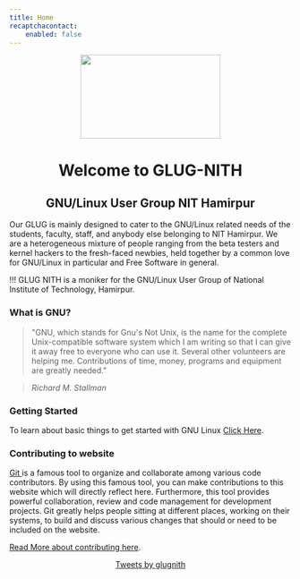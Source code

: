 ```yaml
---
title: Home
recaptchacontact:
    enabled: false
---
```


<meta property="og:url"                content="http://glug.nith.ac.in/new/" />
<meta property="og:type"               content="Website" />
<meta property="og:title"              content="GLUG NITH - GNU/Linux User Group" />
<meta property="og:description"        content="GLUG NITH is a moniker for the GNU/Linux User Group of National Institute of Technology, Hamirpur. Our GLUG is mainly designed to cater to the GNU/Linux related needs of the students, faculty, staff, and anybody else belonging to NIT Hamirpur. We are a heterogeneous mixture of people ranging from the beta testers and kernel hackers to the fresh-faced newbies, held together together by a common love for GNU/Linux in particular and Free Software in general." />
<meta property="og:image"              content="http://glug.nith.ac.in/glugmainimage.jpg" />

<center>
<img src="1013643_828488670527520_6858547805805754630_n.png" width=250 height="150" >
<h1>Welcome to GLUG-NITH</h1>
<h2>GNU/Linux User Group NIT Hamirpur</h2>
</center>


<p>Our GLUG is mainly designed to cater to the GNU/Linux related needs of the students, faculty, staff, and anybody else belonging to NIT Hamirpur. We are a heterogeneous mixture of people ranging from the beta testers and kernel hackers to the fresh-faced newbies, held together by a common love for GNU/Linux in particular and Free Software in general. </p>



!!! GLUG NITH is a moniker for the GNU/Linux User Group of National Institute of Technology, Hamirpur.



<h3> What is GNU?</h3>


> "GNU, which stands for Gnu's Not Unix, is the name for the complete Unix-compatible software system which I am writing so that I can give it away free to everyone who can use it. Several other volunteers are helping me. Contributions of time, money, programs and equipment are greatly needed."

> <cite> Richard M. Stallman </cite>

<h3> Getting Started</h3>

To learn about basic things to get started with GNU Linux <a href="/getting-started">Click Here</a>.

<h3>Contributing to website</h3>

<p><a href="https://en.wikipedia.org/wiki/Git_%28software%29">Git </a>is a famous tool to organize and collaborate among various code contributors.
By using this famous tool, you can make contributions to this website which will directly reflect here. Furthermore, this tool provides powerful collaboration, review and code management for development projects.
Git greatly helps people sitting at different places, working on their systems, to build and discuss various changes that should or need to be included on the website.
</p>

[Read More about contributing here](/contribute).

<center>
<a class="twitter-timeline" data-width="600" data-height="400" data-theme="light" href="https://twitter.com/glugnith">Tweets by glugnith</a> 
<script async src="//platform.twitter.com/widgets.js" charset="utf-8"></script>
</center>
